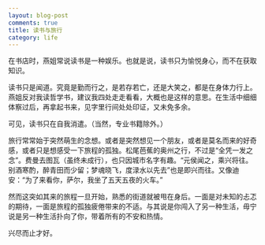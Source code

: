 ```yaml
---
layout: blog-post
comments: true
title: 读书与旅行
category: life
---
```


在书店时，燕姐常说读书是一种娱乐。也就是说，读书只为愉悦身心，而不在获取知识。

读书只是闻道。究竟是勤而行之，是若存若亡，还是大笑之，都是在身体力行上。燕姐反对我读哲学书，建议我四处走走看看，大概也是这样的意思。在生活中细细体察过后，再拿起书来，见字里行间处处印证，又未免多余。

可见，读书只在自我消遣。（当然，专业书籍除外。）

旅行常常始于突然萌生的念想。或者是突然想见一个朋友，或者是莫名而来的好奇感，或者只是想感受一下旅程的孤独。松尾芭蕉的奥州之行，不过是“全凭一发之念”。费曼去图瓦（虽终未成行），也只因城市名字有趣。“元侯闻之，乘兴将往。别酒寒酌，醉青田而少留；梦魂晓飞，度渌水以先去”也是即兴而往。又像迪安：“为了来看你，萨尔，我坐了五天五夜的火车。”

然而这突如其来的旅程一旦开始，熟悉的街道就被甩在身后。一面是对未知的忐忑的期待，一面是旅程的孤独疲倦带来的不适。与其说是你闯入了另一种生活，毋宁说是另一种生活扑向了你，带着所有的不安和热情。

兴尽而止才好。